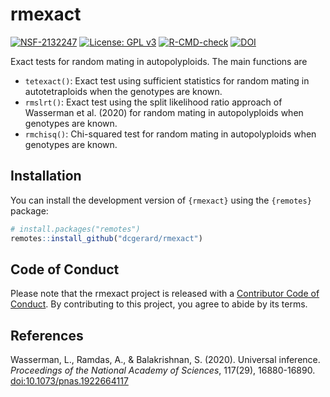 
<!-- README.md is generated from README.Rmd. Please edit that file -->

# rmexact

<!-- badges: start -->

[![NSF-2132247](https://img.shields.io/badge/NSF-2132247-blue.svg)](https://nsf.gov/awardsearch/showAward?AWD_ID=2132247)
[![License: GPL
v3](https://img.shields.io/badge/License-GPL%20v3-blue.svg)](https://www.gnu.org/licenses/gpl-3.0)
[![R-CMD-check](https://github.com/gerardlab/rmexact/actions/workflows/R-CMD-check.yaml/badge.svg)](https://github.com/gerardlab/rmexact/actions/workflows/R-CMD-check.yaml)
[![DOI](https://zenodo.org/badge/525824572.svg)](https://zenodo.org/badge/latestdoi/525824572)
<!-- badges: end -->

Exact tests for random mating in autopolyploids. The main functions are

- `tetexact()`: Exact test using sufficient statistics for random mating
  in autotetraploids when the genotypes are known.
- `rmslrt()`: Exact test using the split likelihood ratio approach of
  Wasserman et al. (2020) for random mating in autopolyploids when
  genotypes are known.
- `rmchisq()`: Chi-squared test for random mating in autopolyploids when
  genotypes are known.

## Installation

You can install the development version of `{rmexact}` using the
`{remotes}` package:

``` r
# install.packages("remotes")
remotes::install_github("dcgerard/rmexact")
```

## Code of Conduct

Please note that the rmexact project is released with a [Contributor
Code of
Conduct](https://contributor-covenant.org/version/2/1/CODE_OF_CONDUCT.html).
By contributing to this project, you agree to abide by its terms.

## References

Wasserman, L., Ramdas, A., & Balakrishnan, S. (2020). Universal
inference. *Proceedings of the National Academy of Sciences*, 117(29),
16880-16890.
[doi:10.1073/pnas.1922664117](https://doi.org/10.1073/pnas.1922664117)
